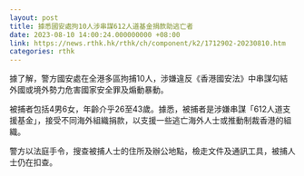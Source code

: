 ```yaml
---
layout: post
title: 據悉國安處拘10人涉串謀612人道基金捐款助逃亡者
date: 2023-08-10 14:00:24.000000000 +08:00
link: https://news.rthk.hk/rthk/ch/component/k2/1712902-20230810.htm
categories: rthk
---
```


據了解，警方國安處在全港多區拘捕10人，涉嫌違反《香港國安法》中串謀勾結外國或境外勢力危害國家安全罪及煽動暴動。 

被捕者包括4男6女，年齡介乎26至43歲。據悉，被捕者是涉嫌串謀「612人道支援基金」，接受不同海外組織捐款，以支援一些逃亡海外人士或推動制裁香港的組織。 

警方以法庭手令，搜查被捕人士的住所及辦公地點，檢走文件及通訊工具，被捕人士仍在扣查。　　
